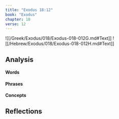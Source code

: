 ```yaml
---
title: "Exodus 18:12"
book: "Exodus"
chapter: 18
verse: 12
---
```

![[/Greek/Exodus/018/Exodus-018-012G.md#Text]]
![[/Hebrew/Exodus/018/Exodus-018-012H.md#Text]]

## Analysis

#### Words

#### Phrases

#### Concepts

## Reflections
